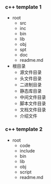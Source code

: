 ### c++ template 1<br/>
* root
  * src
  * inc
  * bin
  * lib
  * obj
  * spt
  * doc
  * readme.md
* 根目录
  * 源文件目录
  * 头文件目录
  * 二进制目录
  * 静态库目录
  * 中间文件目录
  * 脚本文件目录
  * 文档文件目录
  * 介绍文件
  
### c++ template 2<br/>
* root
  * code
  * include
  * bin
  * lib
  * obj
  * script
  * readme.md

